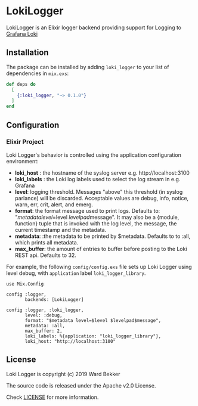 # LokiLogger

LokiLogger is an Elixir logger backend providing support for Logging to [Grafana Loki](https://github.com/grafana/loki)

## Installation

The package can be installed by adding `loki_logger` to your list of dependencies in `mix.exs`:

```elixir
def deps do
  [
    {:loki_logger, "~> 0.1.0"}
  ]
end
```

## Configuration

### Elixir Project

Loki Logger's behavior is controlled using the application configuration environment:

* __loki_host__ : the hostname of the syslog server e.g. http://localhost:3100
* __loki_labels__ : the Loki log labels used to select the log stream in e.g. Grafana 
* __level__: logging threshold. Messages "above" this threshold (in syslog parlance) will be discarded. Acceptable values are debug, info, notice, warn, err, crit, alert, and emerg.
* __format__: the format message used to print logs. Defaults to: "$metadata level=$level $levelpad$message". It may also be a {module, function} tuple that is invoked with the log level, the message, the current timestamp and the metadata.
* __metadata__: :the metadata to be printed by $metadata. Defaults to to :all, which prints all metadata.
* __max_buffer__: the amount of entries to buffer before posting to the Loki REST api. Defaults to 32.  

For example, the following `config/config.exs` file sets up Loki Logger using
level debug, with `application` label `loki_logger_library`. 

```
use Mix.Config

config :logger,
       backends: [LokiLogger]

config :logger, :loki_logger,
       level: :debug,
       format: "$metadata level=$level $levelpad$message",
       metadata: :all,
       max_buffer: 2,
       loki_labels: %{application: "loki_logger_library"},
       loki_host: "http://localhost:3100"
```



## License

Loki Logger is copyright (c) 2019 Ward Bekker 

The source code is released under the Apache v2.0 License.

Check [LICENSE](LICENSE) for more information.

